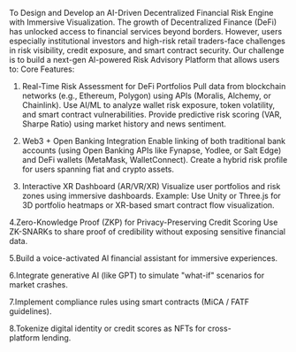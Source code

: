 
To Design and Develop an AI-Driven Decentralized Financial Risk Engine with Immersive Visualization.
The growth of Decentralized Finance (DeFi) has unlocked access to financial services beyond borders. However, users especially institutional investors and high-risk retail traders-face challenges in risk visibility, credit exposure, and smart contract security.
Our challenge is to build a next-gen Al-powered Risk Advisory Platform that allows users to:
Core Features:
1. Real-Time Risk Assessment for DeFi Portfolios
Pull data from blockchain networks (e.g., Ethereum, Polygon) using APIs (Moralis, Alchemy, or Chainlink).
Use AI/ML to analyze wallet risk exposure, token volatility, and smart contract vulnerabilities.
Provide predictive risk scoring (VAR, Sharpe Ratio) using market history and news sentiment.

2. Web3 + Open Banking Integration
Enable linking of both traditional bank accounts (using Open Banking APIs like Fynapse, Yodlee, or Salt Edge) and DeFi wallets (MetaMask, WalletConnect).
Create a hybrid risk profile for users spanning fiat and crypto assets.

3. Interactive XR Dashboard (AR/VR/XR)
Visualize user portfolios and risk zones using immersive dashboards.
Example: Use Unity or Three.js for 3D portfolio heatmaps or XR-based smart contract flow visualization.

4.Zero-Knowledge Proof (ZKP) for Privacy-Preserving Credit Scoring
Use ZK-SNARKs to share proof of credibility without exposing sensitive financial data.

5.Build a voice-activated Al financial assistant for immersive experiences.

6.Integrate generative AI (like GPT) to simulate "what-if" scenarios for market crashes.

7.Implement compliance rules using smart contracts (MiCA / FATF guidelines).

8.Tokenize digital identity or credit scores as NFTs for cross-platform lending.
